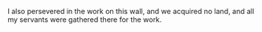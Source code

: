 I also persevered in the work on this wall, and we acquired no land, and all my servants were gathered there for the work.
